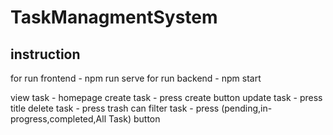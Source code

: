 # TaskManagmentSystem

## instruction  

for run frontend - npm run serve
for run backend - npm start

view task - homepage
create task -  press create button
update task - press title 
delete task - press trash can
filter task - press (pending,in-progress,completed,All Task) button

